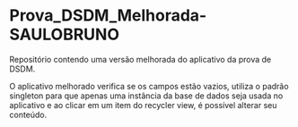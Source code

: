 # Prova_DSDM_Melhorada-SAULOBRUNO
Repositório contendo uma versão melhorada do aplicativo da prova de DSDM.


O aplicativo melhorado verifica se os campos estão vazios, utiliza o padrão singleton para que apenas uma instância da base de dados seja usada no aplicativo e ao clicar em
um item do recycler view, é possível alterar seu conteúdo.
